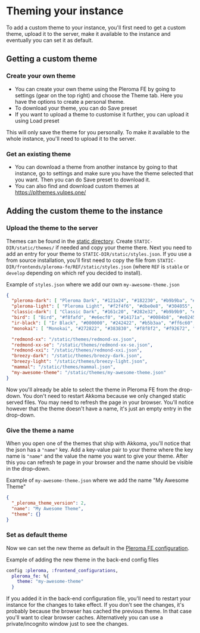 # Theming your instance

To add a custom theme to your instance, you'll first need to get a custom theme, upload it to the server, make it available to the instance and eventually you can set it as default.

## Getting a custom theme

### Create your own theme

* You can create your own theme using the Pleroma FE by going to settings (gear on the top right) and choose the Theme tab. Here you have the options to create a personal theme.
* To download your theme, you can do Save preset
* If you want to upload a theme to customise it further, you can upload it using Load preset

This will only save the theme for you personally. To make it available to the whole instance, you'll need to upload it to the server.

### Get an existing theme

* You can download a theme from another instance by going to that instance, go to settings and make sure you have the theme selected that you want. Then you can do Save preset to download it.
* You can also find and download custom themes at <https://plthemes.vulpes.one/>

## Adding the custom theme to the instance

### Upload the theme to the server

Themes can be found in the [static directory](static_dir.md). Create `STATIC-DIR/static/themes/` if needed and copy your theme there. Next you need to add an entry for your theme to `STATIC-DIR/static/styles.json`. If you use a from source installation, you'll first need to copy the file from `STATIC-DIR/frontends/pleroma-fe/REF/static/styles.json` (where `REF` is `stable` or `develop` depending on which ref you decided to install).

Example of `styles.json` where we add our own `my-awesome-theme.json`
```json
{
  "pleroma-dark": [ "Pleroma Dark", "#121a24", "#182230", "#b9b9ba", "#d8a070", "#d31014", "#0fa00f", "#0095ff", "#ffa500" ],
  "pleroma-light": [ "Pleroma Light", "#f2f4f6", "#dbe0e8", "#304055", "#f86f0f", "#d31014", "#0fa00f", "#0095ff", "#ffa500" ],
  "classic-dark": [ "Classic Dark", "#161c20", "#282e32", "#b9b9b9", "#baaa9c", "#d31014", "#0fa00f", "#0095ff", "#ffa500" ],
  "bird": [ "Bird", "#f8fafd", "#e6ecf0", "#14171a", "#0084b8", "#e0245e", "#17bf63", "#1b95e0", "#fab81e"],
  "ir-black": [ "Ir Black", "#000000", "#242422", "#b5b3aa", "#ff6c60", "#FF6C60", "#A8FF60", "#96CBFE", "#FFFFB6" ],
  "monokai": [ "Monokai", "#272822", "#383830", "#f8f8f2", "#f92672", "#F92672", "#a6e22e", "#66d9ef", "#f4bf75" ],

  "redmond-xx": "/static/themes/redmond-xx.json",
  "redmond-xx-se": "/static/themes/redmond-xx-se.json",
  "redmond-xxi": "/static/themes/redmond-xxi.json",
  "breezy-dark": "/static/themes/breezy-dark.json",
  "breezy-light": "/static/themes/breezy-light.json",
  "mammal": "/static/themes/mammal.json",
  "my-awesome-theme": "/static/themes/my-awesome-theme.json"
}
```

Now you'll already be able to select the theme in Pleroma FE from the drop-down. You don't need to restart Akkoma because we only changed static served files. You may need to refresh the page in your browser. You'll notice however that the theme doesn't have a name, it's just an empty entry in the drop-down.

### Give the theme a name

When you open one of the themes that ship with Akkoma, you'll notice that the json has a `"name"` key. Add a key-value pair to your theme where the key name is `"name"` and the value the name you want to give your theme. After this you can refresh te page in your browser and the name should be visible in the drop-down.

Example of `my-awesome-theme.json` where we add the name "My Awesome Theme"
```json
{
  "_pleroma_theme_version": 2,
  "name": "My Awesome Theme",
  "theme": {}
}
```

### Set as default theme

Now we can set the new theme as default in the [Pleroma FE configuration](https://docs-fe.akkoma.dev/stable/CONFIGURATION).

Example of adding the new theme in the back-end config files
```elixir
config :pleroma, :frontend_configurations,
  pleroma_fe: %{
    theme: "my-awesome-theme"
  }
```

If you added it in the back-end configuration file, you'll need to restart your instance for the changes to take effect. If you don't see the changes, it's probably because the browser has cached the previous theme. In that case you'll want to clear browser caches. Alternatively you can use a private/incognito window just to see the changes.